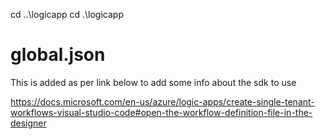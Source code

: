 
cd ..\logicapp
cd .\logicapp

# global.json
This is added as per link below to add some info about the sdk to use

https://docs.microsoft.com/en-us/azure/logic-apps/create-single-tenant-workflows-visual-studio-code#open-the-workflow-definition-file-in-the-designer